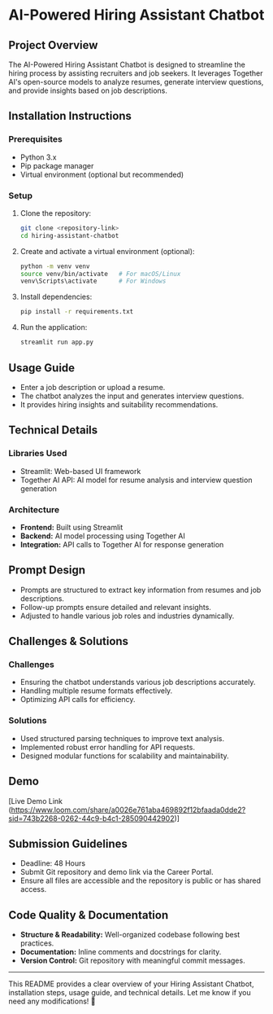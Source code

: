 # AI-Powered Hiring Assistant Chatbot

## Project Overview
The AI-Powered Hiring Assistant Chatbot is designed to streamline the hiring process by assisting recruiters and job seekers. It leverages Together AI's open-source models to analyze resumes, generate interview questions, and provide insights based on job descriptions.

## Installation Instructions
### Prerequisites
- Python 3.x
- Pip package manager
- Virtual environment (optional but recommended)

### Setup
1. Clone the repository:
   ```sh
   git clone <repository-link>
   cd hiring-assistant-chatbot
   ```
2. Create and activate a virtual environment (optional):
   ```sh
   python -m venv venv
   source venv/bin/activate   # For macOS/Linux
   venv\Scripts\activate      # For Windows
   ```
3. Install dependencies:
   ```sh
   pip install -r requirements.txt
   ```
4. Run the application:
   ```sh
   streamlit run app.py
   ```

## Usage Guide
- Enter a job description or upload a resume.
- The chatbot analyzes the input and generates interview questions.
- It provides hiring insights and suitability recommendations.

## Technical Details
### Libraries Used
- Streamlit: Web-based UI framework
- Together AI API: AI model for resume analysis and interview question generation

### Architecture
- **Frontend:** Built using Streamlit
- **Backend:** AI model processing using Together AI
- **Integration:** API calls to Together AI for response generation

## Prompt Design
- Prompts are structured to extract key information from resumes and job descriptions.
- Follow-up prompts ensure detailed and relevant insights.
- Adjusted to handle various job roles and industries dynamically.

## Challenges & Solutions
### Challenges
- Ensuring the chatbot understands various job descriptions accurately.
- Handling multiple resume formats effectively.
- Optimizing API calls for efficiency.

### Solutions
- Used structured parsing techniques to improve text analysis.
- Implemented robust error handling for API requests.
- Designed modular functions for scalability and maintainability.

## Demo
[Live Demo Link (https://www.loom.com/share/a0026e761aba469892f12bfaada0dde2?sid=743b2268-0262-44c9-b4c1-285090442902)]

## Submission Guidelines
- Deadline: 48 Hours
- Submit Git repository and demo link via the Career Portal.
- Ensure all files are accessible and the repository is public or has shared access.

## Code Quality & Documentation
- **Structure & Readability:** Well-organized codebase following best practices.
- **Documentation:** Inline comments and docstrings for clarity.
- **Version Control:** Git repository with meaningful commit messages.

---
This README provides a clear overview of your Hiring Assistant Chatbot, installation steps, usage guide, and technical details. Let me know if you need any modifications! 🚀

